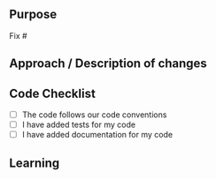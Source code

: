 <!--It is not necessary to remove the comments as they do not appear in the PR.-->

<!--
Checklist before you create PR:
- Link to issue it fixes in the Purpose section
- Add someone for review
- Add matching labels (Priority and Type labels)
- Not ready to merge yet? Add the "Status: Work In Progress" label
-->

## Purpose
<!--Describe the problem or feature and link to the issues.-->
Fix #

## Approach / Description of changes
<!--How does this change/fix the problem?-->
<!--Provide screenshots (before and after) if doing design changes.-->

## Code Checklist
- [ ] The code follows our code conventions
- [ ] I have added tests for my code
- [ ] I have added documentation for my code

## Learning
<!--Link to libraries, addons and sources of information used to solve the problem.-->
